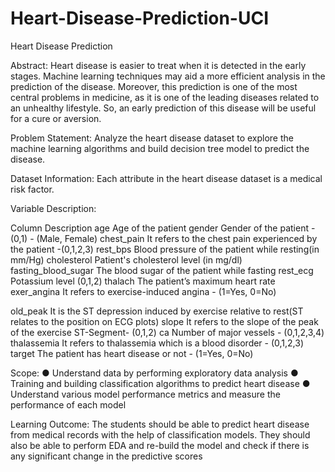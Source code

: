 # Heart-Disease-Prediction-UCI

Heart Disease Prediction

Abstract:
Heart disease is easier to treat when it is detected in the early stages. Machine learning techniques may aid a more efficient analysis in the prediction of the disease. Moreover, this prediction is one of the most central problems in medicine, as it is one of the leading diseases related to an unhealthy lifestyle. So, an early prediction of this disease will be useful for a cure or aversion.


Problem Statement:
Analyze the heart disease dataset to explore the machine learning algorithms and build decision tree model to predict the disease.


Dataset Information:
Each attribute in the heart disease dataset is a medical risk factor.

Variable Description:

Column	Description
age	Age of the patient
gender	Gender of the patient - (0,1) - (Male, Female)
chest_pain	It refers to the chest pain experienced by the patient -(0,1,2,3)
rest_bps	Blood pressure of the patient while resting(in mm/Hg)
cholesterol	Patient's cholesterol level (in mg/dl)
fasting_blood_sugar	The blood sugar of the patient while fasting
rest_ecg	Potassium level (0,1,2)
thalach	The patient’s maximum heart rate
exer_angina	It refers to exercise-induced angina - (1=Yes, 0=No)
 

old_peak	It is the ST depression induced by exercise relative to rest(ST relates to the position on ECG plots)
slope	It refers to the slope of the peak of the exercise ST-Segment- (0,1,2)
ca	Number of major vessels - (0,1,2,3,4)
thalassemia	It refers to thalassemia which is a blood disorder - (0,1,2,3)
target	The patient has heart disease or not - (1=Yes, 0=No)



Scope:
●	Understand data by performing exploratory data analysis
●	Training and building classification algorithms to predict heart disease
●	Understand various model performance metrics and measure the performance of each model

Learning Outcome:
The students should be able to predict heart disease from medical records with the help of classification models. They should also be able to perform EDA and re-build the model and check if there is any significant change in the predictive scores
